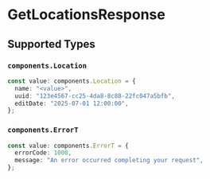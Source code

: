 # GetLocationsResponse


## Supported Types

### `components.Location`

```typescript
const value: components.Location = {
  name: "<value>",
  uuid: "123e4567-cc25-4da8-8c88-22fc047a5bfb",
  editDate: "2025-07-01 12:00:00",
};
```

### `components.ErrorT`

```typescript
const value: components.ErrorT = {
  errorCode: 1000,
  message: "An error occurred completing your request",
};
```

